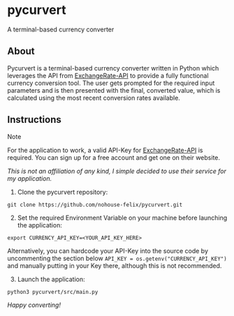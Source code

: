 # pycurvert
A terminal-based currency converter

## About
Pycurvert is a terminal-based currency converter written in Python which leverages the API from [ExchangeRate-API](https://www.exchangerate-api.com/) to provide a fully functional currency conversion tool.
The user gets prompted for the required input parameters and is then presented with the final, converted value, which is calculated using the most recent conversion rates available.

## Instructions
> [!NOTE]
> For the application to work, a valid API-Key for [ExchangeRate-API](https://www.exchangerate-api.com/) is required. You can sign up for a free account and get one on their website.
>
> *This is not an affiliation of any kind, I simple decided to use their service for my application.*

1. Clone the pycurvert repository:
```
git clone https://github.com/nohouse-felix/pycurvert.git
```

2. Set the required Environment Variable on your machine before launching the application:
```
export CURRENCY_API_KEY=<YOUR_API_KEY_HERE>
```

Alternatively, you can hardcode your API-Key into the source code by uncommenting the section below `API_KEY = os.getenv("CURRENCY_API_KEY")` and manually putting in your Key there, although this is not recommended.

3. Launch the application:
```
python3 pycurvert/src/main.py
```

*Happy converting!*
